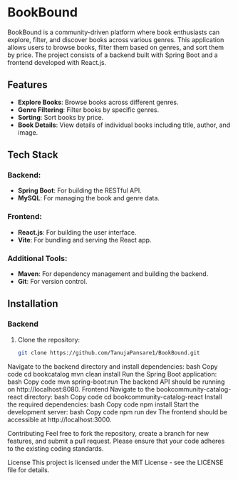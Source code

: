 # BookBound

BookBound is a community-driven platform where book enthusiasts can explore, filter, and discover books across various genres. This application allows users to browse books, filter them based on genres, and sort them by price. The project consists of a backend built with Spring Boot and a frontend developed with React.js.

## Features

- **Explore Books**: Browse books across different genres.
- **Genre Filtering**: Filter books by specific genres.
- **Sorting**: Sort books by price.
- **Book Details**: View details of individual books including title, author, and image.

## Tech Stack

### Backend:
- **Spring Boot**: For building the RESTful API.
- **MySQL**: For managing the book and genre data.
  
### Frontend:
- **React.js**: For building the user interface.
- **Vite**: For bundling and serving the React app.
  
### Additional Tools:
- **Maven**: For dependency management and building the backend.
- **Git**: For version control.

## Installation

### Backend
1. Clone the repository:
   ```bash
   git clone https://github.com/TanujaPansare1/BookBound.git
Navigate to the backend directory and install dependencies:
bash
Copy code
cd bookcatalog
mvn clean install
Run the Spring Boot application:
bash
Copy code
mvn spring-boot:run
The backend API should be running on http://localhost:8080.
Frontend
Navigate to the bookcommunity-catalog-react directory:
bash
Copy code
cd bookcommunity-catalog-react
Install the required dependencies:
bash
Copy code
npm install
Start the development server:
bash
Copy code
npm run dev
The frontend should be accessible at http://localhost:3000.


Contributing
Feel free to fork the repository, create a branch for new features, and submit a pull request. Please ensure that your code adheres to the existing coding standards.

License
This project is licensed under the MIT License - see the LICENSE file for details.
